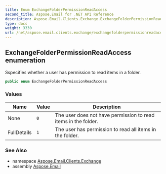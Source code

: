 ```yaml
---
title: Enum ExchangeFolderPermissionReadAccess
second_title: Aspose.Email for .NET API Reference
description: Aspose.Email.Clients.Exchange.ExchangeFolderPermissionReadAccess enum. Sspecifies whether a user has permission to read items in a folder
type: docs
weight: 3330
url: /net/aspose.email.clients.exchange/exchangefolderpermissionreadaccess/
---
```

## ExchangeFolderPermissionReadAccess enumeration

Sspecifies whether a user has permission to read items in a folder.

```csharp
public enum ExchangeFolderPermissionReadAccess
```

### Values

| Name | Value | Description |
| --- | --- | --- |
| None | `0` | The user does not have permission to read items in the folder. |
| FullDetails | `1` | The user has permission to read all items in the folder. |

### See Also

* namespace [Aspose.Email.Clients.Exchange](../../aspose.email.clients.exchange/)
* assembly [Aspose.Email](../../)


